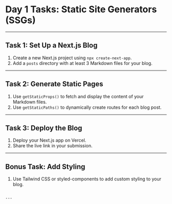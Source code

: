 
# Day 1 Tasks: Static Site Generators (SSGs)

---

## Task 1: Set Up a Next.js Blog
1. Create a new Next.js project using `npx create-next-app`.
2. Add a `posts` directory with at least 3 Markdown files for your blog.

---

## Task 2: Generate Static Pages
1. Use `getStaticProps()` to fetch and display the content of your Markdown files.
2. Use `getStaticPaths()` to dynamically create routes for each blog post.

---

## Task 3: Deploy the Blog
1. Deploy your Next.js app on Vercel.
2. Share the live link in your submission.

---

## Bonus Task: Add Styling
1. Use Tailwind CSS or styled-components to add custom styling to your blog.
```

---
